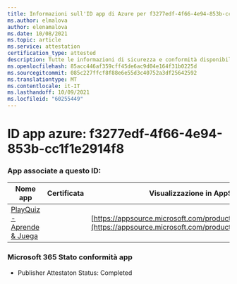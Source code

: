 ```yaml
---
title: Informazioni sull'ID app di Azure per f3277edf-4f66-4e94-853b-cc1f1e2914f8
ms.author: elmalova
author: elenamalova
ms.date: 10/08/2021
ms.topic: article
ms.service: attestation
certification_type: attested
description: Tutte le informazioni di sicurezza e conformità disponibili per f3277edf-4f66-4e94-853b-cc1f1e2914f8.
ms.openlocfilehash: 85acc446af359cff45de6ac9d04e164f31b0225d
ms.sourcegitcommit: 085c227ffcf8f88e6e55d3c40752a3df25642592
ms.translationtype: MT
ms.contentlocale: it-IT
ms.lasthandoff: 10/09/2021
ms.locfileid: "60255449"
---
```

# <a name="azure-app-id-f3277edf-4f66-4e94-853b-cc1f1e2914f8"></a>ID app azure: f3277edf-4f66-4e94-853b-cc1f1e2914f8


### <a name="apps-associated-with-this-id"></a>App associate a questo ID:
| **Nome app** | **Certificata** | **Visualizzazione in AppSource** |
|--------------|---------------|-----------------------|
| [PlayQuiz - Aprende &amp; Juega](https://docs.microsoft.com/microsoft-365-app-certification/forward/WA200002820) |  | [https://appsource.microsoft.com/product/office/WA200002820](https://appsource.microsoft.com/product/office/WA200002820) |

### <a name="microsoft-365-app-compliance-status"></a>Microsoft 365 Stato conformità app
- Publisher Attestaton Status: Completed
